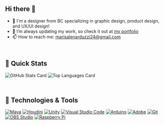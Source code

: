 ## Hi there 👋

- :raising_hand: I'm a designer from BC specializing in graphic design, product design, and UX/UI design!
- 🔭 I’m always updating my work, so check it out at [my portfolio](http://myportfolio.mlenarduzzi.ca/)
- 📫 How to reach me: marisalenarduzzi24@gmail.com

<br/>

<h2 align='left'> 🚀 Quick Stats </h2>

![GitHub Stats Card](https://github-readme-stats.vercel.app/api?username=marisalen&hide=contribs&show_icons=true&theme=github_dark) ![Top Languages Card](https://github-readme-stats.vercel.app/api/top-langs/?username=marisalen&layout=compact&theme=github_dark)

<br/>

<h2 align='left'> 🔨 Technologies & Tools </h2>

<a href="#"><img alt="Maya" src="https://img.shields.io/static/v1?message=Maya&color=088389&logo=Autodesk&logoColor=FFFFFF&label="></a>
<a href="#"><img alt="Houdini" src="https://img.shields.io/static/v1?message=Houdini&color=FF4713&logo=Houdini&logoColor=FFFFFF&label="></a>
<a href="#"><img alt="Unity" src="https://img.shields.io/static/v1?message=Unity&color=000000&logo=Unity&logoColor=FFFFFF&label="></a>
<a href="#"><img alt="Visual Studio Code" src="https://img.shields.io/badge/Visual%20Studio%20Code-0078d7.svg?logo=visual-studio-code&logoColor=white"></a>
<a href="#"><img alt="Arduino" src="https://img.shields.io/badge/-Arduino-00979D?logo=Arduino&logoColor=white"></a>
<a href="#"><img alt="Adobe" src="https://img.shields.io/badge/Adobe-FF0000.svg?logo=adobe&logoColor=white"></a>
<a href="#"><img alt="Git" src="https://img.shields.io/badge/Git-F05033.svg?logo=git&logoColor=white"></a>
<a href="#"><img alt="OBS Studio" src="https://img.shields.io/badge/-OBS%20Studio-302E31?logo=obs-studio&logoColor=white"></a>
<a href="#"><img alt="Raspberry Pi" src="https://img.shields.io/badge/-Raspberry%20Pi-C51A4A?style=flat-square&logo=Raspberry-Pi"></a>
